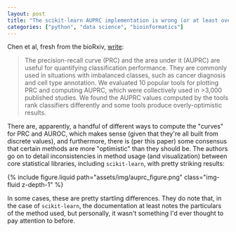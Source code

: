 ```yaml
---
layout: post
title: "The scikit-learn AUPRC implementation is wrong (or at least overly optimistic) apparently"
categories: ["python", "data science", "bioinformatics"]
---
```

Chen et al, fresh from the bioRxiv, [write](https://www.biorxiv.org/content/10.1101/2024.02.02.578654v1):

> The precision-recall curve (PRC) and the area under it (AUPRC) are useful for quantifying classification performance. They are commonly used in situations with imbalanced classes, such as cancer diagnosis and cell type annotation. We evaluated 10 popular tools for plotting PRC and computing AUPRC, which were collectively used in >3,000 published studies. We found the AUPRC values computed by the tools rank classifiers differently and some tools produce overly-optimistic results.

There are, apparently, a handful of different ways to compute the "curves" for PRC and AUROC, which makes sense (given that they're all built from discrete values), and furthermore, there is (per this paper) some consensus that certain methods are more "optimistic" than they should be. The authors go on to detail inconsistencies in method usage (and visualization) between core statistical libraries, including `scikit-learn`, with pretty striking results:

{% include figure.liquid path="assets/img/auprc_figure.png" class="img-fluid z-depth-1" %}

In some cases, these are pretty startling differences. They do note that, in the case of `scikit-learn`, the documentation at least notes the particulars of the method used, but personally, it wasn't something I'd ever thought to pay attention to before.
